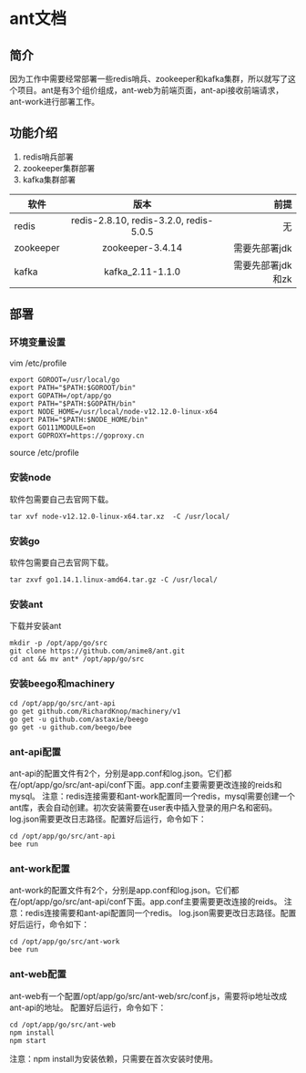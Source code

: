 # ant文档

## 简介
  因为工作中需要经常部署一些redis哨兵、zookeeper和kafka集群，所以就写了这个项目。ant是有3个组价组成，ant-web为前端页面，ant-api接收前端请求，ant-work进行部署工作。
  
## 功能介绍
  1. redis哨兵部署
  2. zookeeper集群部署
  3. kafka集群部署

软件|版本|前提
--|:--:|--:
redis|redis-2.8.10, redis-3.2.0, redis-5.0.5|无
zookeeper|zookeeper-3.4.14|需要先部署jdk
kafka|kafka_2.11-1.1.0|需要先部署jdk和zk

## 部署
### 环境变量设置
vim /etc/profile
```
export GOROOT=/usr/local/go
export PATH="$PATH:$GOROOT/bin"
export GOPATH=/opt/app/go
export PATH="$PATH:$GOPATH/bin"
export NODE_HOME=/usr/local/node-v12.12.0-linux-x64
export PATH="$PATH:$NODE_HOME/bin"
export GO111MODULE=on
export GOPROXY=https://goproxy.cn
```
source /etc/profile
### 安装node
  软件包需要自己去官网下载。
```
tar xvf node-v12.12.0-linux-x64.tar.xz  -C /usr/local/
```
### 安装go
  软件包需要自己去官网下载。
```
tar zxvf go1.14.1.linux-amd64.tar.gz -C /usr/local/
```
### 安装ant
下载并安装ant
```
mkdir -p /opt/app/go/src
git clone https://github.com/anime8/ant.git
cd ant && mv ant* /opt/app/go/src
```
### 安装beego和machinery
```
cd /opt/app/go/src/ant-api
go get github.com/RichardKnop/machinery/v1
go get -u github.com/astaxie/beego
go get -u github.com/beego/bee
```
### ant-api配置
ant-api的配置文件有2个，分别是app.conf和log.json。它们都在/opt/app/go/src/ant-api/conf下面。app.conf主要需要更改连接的reids和mysql。
注意：redis连接需要和ant-work配置同一个redis，mysql需要创建一个ant库，表会自动创建。初次安装需要在user表中插入登录的用户名和密码。
log.json需要更改日志路径。配置好后运行，命令如下：
```
cd /opt/app/go/src/ant-api
bee run

```
### ant-work配置
ant-work的配置文件有2个，分别是app.conf和log.json。它们都在/opt/app/go/src/ant-api/conf下面。app.conf主要需要更改连接的reids。
注意：redis连接需要和ant-api配置同一个redis。
log.json需要更改日志路径。配置好后运行，命令如下：
```
cd /opt/app/go/src/ant-work
bee run
```
### ant-web配置
ant-web有一个配置/opt/app/go/src/ant-web/src/conf.js，需要将ip地址改成ant-api的地址。
配置好后运行，命令如下：
```
cd /opt/app/go/src/ant-web
npm install
npm start
```
注意：npm install为安装依赖，只需要在首次安装时使用。
